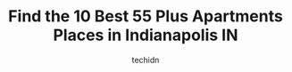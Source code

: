 ---
layout: ampstory
image: https://i0.wp.com/www.depkes.org/wp-content/uploads/2023/06/55-plus-apartments-0-in-indianapolis-in-1685776756.jpeg?resize=640,853
author: techidn
featured: false
description: Discover the impressive array of 55 Plus Apartments options in Indianapolis IN, where you can find 10 of the largest 55 Plus Apartments establishments in the area. From renowned classics to 
title: Find the 10 Best 55 Plus Apartments Places in Indianapolis IN
cover:
   title: Find the 10 Best 55 Plus Apartments Places in Indianapolis IN
   subtitle: Rickpate
   background: https://www.depkes.org/wp-content/uploads/2023/06/55-plus-apartments-0-in-indianapolis-in-1685776756.jpeg

pages: 
 - layout: thirds
   top: <h1>#1 Beech Grove Station Senior Apartments</h1>
   bottom: "<p>The manager was so sweet and nice. Dana was knowledgeable and helped me step by step through the application process. She was so respectful towards me and sometime senior</p>"
   background: https://www.depkes.org/wp-content/uploads/2023/06/55-plus-apartments-1-in-indianapolis-in-1685776756.jpeg
   backgroundblur: true
 - layout: thirds
   top: <h1>#2 Crestwood Village North</h1>
   bottom: "<p>Crestwood Village North is located on a hill right on the Monon. Most applicants go on a waiting list to move in because it is very well-respected and sought after. They </p>"
   background: https://www.depkes.org/wp-content/uploads/2023/06/55-plus-apartments-2-in-indianapolis-in-1685776756.jpeg
   cta:
      link: https://www.depkes.org/blog/find-the-10-best-55-plus-apartments-places-in-indianapolis-in/
      text: Find the 10 Best 55 Plus Apartments Places in Indianapolis IN
 - layout: thirds
   top: <h1>#3 Encore 55+ Boutique Apartments - Northeast</h1>
   bottom: "<p>6675 E 75th St, Indianapolis, IN 46250, United States</p>"
   background: https://www.depkes.org/wp-content/uploads/2023/06/55-plus-apartments-3-in-indianapolis-in-1685776757.jpeg
   cta:
      link: https://www.depkes.org/blog/find-the-10-best-55-plus-apartments-places-in-indianapolis-in/
      text: Find the 10 Best 55 Plus Apartments Places in Indianapolis IN
 - layout: thirds
   top: <h1>#4 Eagledale Senior Apartments</h1>
   bottom: "<p>2930 Lafayette Rd, Indianapolis, IN 46222, United States</p>"
   background: https://images.unsplash.com/photo-1547366785-564103df7e13?ixlib=rb-4.0.3&ixid=MnwxMjA3fDB8MHxwaG90by1wYWdlfHx8fGVufDB8fHx8&auto=format&fit=crop&w=640&h=853&q=80
   cta:
      link: https://www.depkes.org/blog/find-the-10-best-55-plus-apartments-places-in-indianapolis-in/
      text: Find the 10 Best 55 Plus Apartments Places in Indianapolis IN
 - layout: thirds
   top: <h1>#5 Pleasant Run Senior Apartments</h1>
   bottom: "<p>4701 Todd Rd, Indianapolis, IN 46237, United States</p>"
   background: https://images.unsplash.com/photo-1599422314077-f4dfdaa4cd09?ixlib=rb-4.0.3&ixid=MnwxMjA3fDB8MHxwaG90by1wYWdlfHx8fGVufDB8fHx8&auto=format&fit=crop&w=640&h=853&q=80
   cta:
      link: https://www.depkes.org/blog/find-the-10-best-55-plus-apartments-places-in-indianapolis-in/
      text: Find the 10 Best 55 Plus Apartments Places in Indianapolis IN
 - layout: thirds
   top: <h1>#6 Morton Senior Apartments</h1>
   bottom: "<p>2101 N College Ave, Indianapolis, IN 46202, United States</p>"
   background: https://images.unsplash.com/photo-1564951434112-64d74cc2a2d7?ixlib=rb-4.0.3&ixid=MnwxMjA3fDB8MHxwaG90by1wYWdlfHx8fGVufDB8fHx8&auto=format&fit=crop&w=640&h=853&q=80
   cta:
      link: https://www.depkes.org/blog/find-the-10-best-55-plus-apartments-places-in-indianapolis-in/
      text: Find the 10 Best 55 Plus Apartments Places in Indianapolis IN
 - layout: thirds
   top: <h1>#7 Wyndham Hall Senior</h1>
   bottom: "<p>1910 Wellesley Blvd, Indianapolis, IN 46219, United States</p>"
   background: https://images.unsplash.com/photo-1518640467707-6811f4a6ab73?ixlib=rb-4.0.3&ixid=MnwxMjA3fDB8MHxwaG90by1wYWdlfHx8fGVufDB8fHx8&auto=format&fit=crop&w=640&h=853&q=80
   cta:
      link: https://www.depkes.org/blog/find-the-10-best-55-plus-apartments-places-in-indianapolis-in/
      text: Find the 10 Best 55 Plus Apartments Places in Indianapolis IN
 - layout: thirds
   middle: Continue reading...
   background: https://images.unsplash.com/photo-1527067829737-402993088e6b?ixlib=rb-4.0.3&ixid=MnwxMjA3fDB8MHxwaG90by1wYWdlfHx8fGVufDB8fHx8&auto=format&fit=crop&w=640&h=853&q=80
   cta:
      link: https://www.depkes.org/blog/find-the-10-best-55-plus-apartments-places-in-indianapolis-in/
      text: Find the 10 Best 55 Plus Apartments Places in Indianapolis IN
      
---